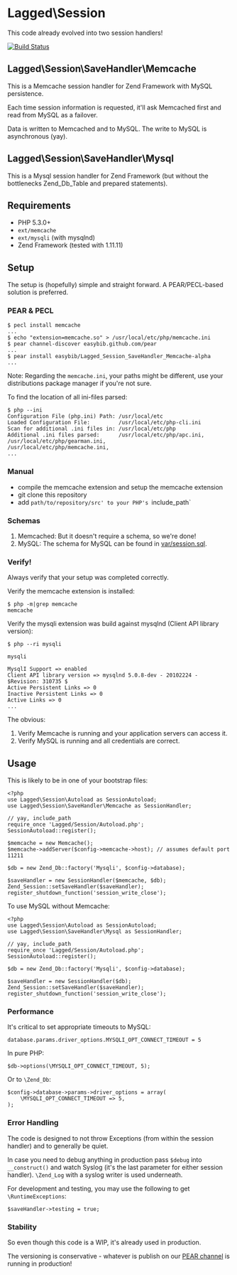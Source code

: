 # Lagged\Session

This code already evolved into two session handlers!

[![Build Status](https://secure.travis-ci.org/lagged/Lagged_Session_SaveHandler_Memcache.png?branch=master)](http://travis-ci.org/lagged/Lagged_Session_SaveHandler_Memcache)

## Lagged\Session\SaveHandler\Memcache

This is a Memcache session handler for Zend Framework with MySQL persistence.

Each time session information is requested, it'll ask Memcached first and read from MySQL as a failover.

Data is written to Memcached and to MySQL. The write to MySQL is asynchronous (yay).

## Lagged\Session\SaveHandler\Mysql

This is a Mysql session handler for Zend Framework (but without the bottlenecks Zend_Db_Table and prepared statements).

## Requirements

 * PHP 5.3.0+
 * `ext/memcache`
 * `ext/mysqli` (with mysqlnd)
 * Zend Framework (tested with 1.11.11)

## Setup

The setup is (hopefully) simple and straight forward. A PEAR/PECL-based solution is preferred.

### PEAR & PECL

    $ pecl install memcache
    ...
    $ echo "extension=memcache.so" > /usr/local/etc/php/memcache.ini
    $ pear channel-discover easybib.github.com/pear
    ...
    $ pear install easybib/Lagged_Session_SaveHandler_Memcache-alpha
    ...

Note: Regarding the `memcache.ini`, your paths might be different, use your distributions package manager if you're not sure.

To find the location of all ini-files parsed:

    $ php --ini
    Configuration File (php.ini) Path: /usr/local/etc
    Loaded Configuration File:         /usr/local/etc/php-cli.ini
    Scan for additional .ini files in: /usr/local/etc/php
    Additional .ini files parsed:      /usr/local/etc/php/apc.ini,
    /usr/local/etc/php/gearman.ini,
    /usr/local/etc/php/memcache.ini,
    ...

### Manual

 * compile the memcache extension and setup the memcache extension
 * git clone this repository
 * add `path/to/repository/src' to your PHP's `include_path`

### Schemas

 1. Memcached: But it doesn't require a schema, so we're done!
 2. MySQL: The schema for MySQL can be found in [var/session.sql](https://github.com/lagged/Lagged_Session_SaveHandler_Memcache/blob/master/var/session.sql).

### Verify!

Always verify that your setup was completed correctly.

Verify the memcache extension is installed:

    $ php -m|grep memcache
    memcache

Verify the mysqli extension was build against mysqlnd (Client API library version):

    $ php --ri mysqli

    mysqli
    
    MysqlI Support => enabled
    Client API library version => mysqlnd 5.0.8-dev - 20102224 - $Revision: 310735 $
    Active Persistent Links => 0
    Inactive Persistent Links => 0
    Active Links => 0
    ...

The obvious:

  1. Verify Memcache is running and your application servers can access it.
  2. Verify MySQL is running and all credentials are correct.

## Usage

This is likely to be in one of your bootstrap files:

    <?php
    use Lagged\Session\Autoload as SessionAutoload;
    use Lagged\Session\SaveHandler\Memcache as SessionHandler;

    // yay, include_path
    require_once 'Lagged/Session/Autoload.php';
    SessionAutoload::register();

    $memcache = new Memcache();
    $memcache->addServer($config->memcache->host); // assumes default port 11211

    $db = new Zend_Db::factory('Mysqli', $config->database);

    $saveHandler = new SessionHandler($memcache, $db);
    Zend_Session::setSaveHandler($saveHandler);
    register_shutdown_function('session_write_close');


To use MySQL without Memcache:

    <?php
    use Lagged\Session\Autoload as SessionAutoload;
    use Lagged\Session\SaveHandler\Mysql as SessionHandler;

    // yay, include_path
    require_once 'Lagged/Session/Autoload.php';
    SessionAutoload::register();

    $db = new Zend_Db::factory('Mysqli', $config->database);

    $saveHandler = new SessionHandler($db);
    Zend_Session::setSaveHandler($saveHandler);
    register_shutdown_function('session_write_close');

### Performance

It's critical to set appropriate timeouts to MySQL:

    database.params.driver_options.MYSQLI_OPT_CONNECT_TIMEOUT = 5

In pure PHP:

    $db->options(\MYSQLI_OPT_CONNECT_TIMEOUT, 5);

Or to `\Zend_Db`:

    $config->database->params->driver_options = array(
        \MYSQLI_OPT_CONNECT_TIMEOUT => 5,
    );

### Error Handling

The code is designed to not throw Exceptions (from within the session handler) and to generally be quiet.

In case you need to debug anything in production pass `$debug` into `__construct()` and watch Syslog (it's the last parameter for either session handler). `\Zend_Log` with a syslog writer is used underneath.

For development and testing, you may use the following to get `\RuntimeExceptions`:

    $saveHandler->testing = true;

### Stability

So even though this code is a WIP, it's already used in production.

The versioning is conservative - whatever is publish on our [PEAR channel](http://easybib.github.com/pear) is running in production!

